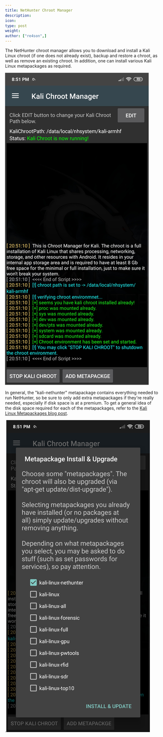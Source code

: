 ```yaml
---
title: NetHunter Chroot Manager
description:
icon:
type: post
weight:
author: ["re4son",]
---
```


The NetHunter chroot manager allows you to download and install a Kali Linux chroot (if one does not already exist), backup and restore a chroot, as well as remove an existing chroot. In addition, one can install various Kali Linux metapackages as required.

![](./nethunter-chroot-01.png)

In general, the "kali-nethunter" metapackage contains everything needed to run NetHunter, so be sure to only add extra metapackages if they're really needed, especially if disk space is at a premium. To get a general idea of the disk space required for each of the metapackages, refer to the [Kali Linux Metapackages blog post](https://www.kali.org/news/kali-linux-metapackages/).

.![](./nethunter-chroot-02.png)
